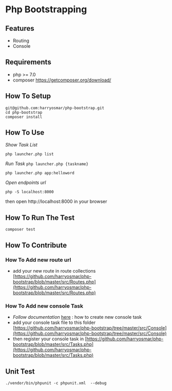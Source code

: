 # Php Bootstrapping

## Features
- Routing
- Console


## Requirements
- php >= 7.0
- composer https://getcomposer.org/download/

## How To Setup
```
git@github.com:harryosmar/php-bootstrap.git
cd php-bootstrap
composer install
```

## How To Use
*Show Task List*
```
php launcher.php list
```
*Run Task* `php launcher.php {taskname}`
```
php launcher.php app:helloword
```
*Open endpoints url*
```
php -S localhost:8000
```
then open http://localhost:8000 in your browser


## How To Run The Test
```
composer test
```

## How To Contribute

### How To Add new route url
- add your new route in route collections
[https://github.com/harryosmar/php-bootstrap/blob/master/src/Routes.php](https://github.com/harryosmar/php-bootstrap/blob/master/src/Routes.php)

### How To Add new console Task
- *Follow documentation* [here](https://symfony.com/doc/current/console.html) : how to create new console task
- add your console task file to this folder
[https://github.com/harryosmar/php-bootstrap/tree/master/src/Console](https://github.com/harryosmar/php-bootstrap/tree/master/src/Console)
- then register your console task in [https://github.com/harryosmar/php-bootstrap/blob/master/src/Tasks.php](https://github.com/harryosmar/php-bootstrap/blob/master/src/Tasks.php)

## Unit Test
```
./vendor/bin/phpunit -c phpunit.xml  --debug
```


